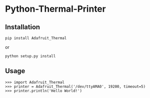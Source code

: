 # Python-Thermal-Printer

## Installation

    pip install Adafruit_Thermal

or

    python setup.py install

## Usage

    >>> import Adafruit_Thermal
    >>> printer = Adafruit_Thermal('/dev/ttyAMA0', 19200, timeout=5)
    >>> printer.println('Hello World!')

